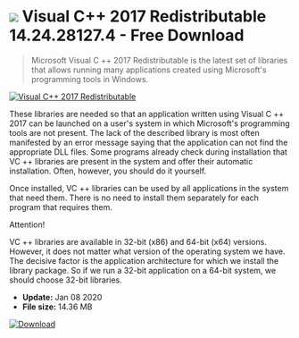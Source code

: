 # ![](https://cdn.softexe.net/static/icon/win.gif) Visual C++ 2017 Redistributable 14.24.28127.4 - Free Download

> Microsoft Visual C ++ 2017 Redistributable is the latest set of libraries that allows running many applications created using Microsoft's programming tools in Windows.

[![Visual C++ 2017 Redistributable](https://gallery.dpcdn.pl/imgc/Tools/81420/g_-_420x350_1.5_-_x13224849-97a8-41ce-a117-611430a0e8bc.png)](https://softexe.net/win/system/extensions/visual-c-2017-redistributable:aRhg.html)

These libraries are needed so that an application written using Visual C ++ 2017 can be launched on a user's system in which Microsoft's programming tools are not present. The lack of the described library is most often manifested by an error message saying that the application can not find the appropriate DLL files. Some programs already check during installation that VC ++ libraries are present in the system and offer their automatic installation. Often, however, you should do it yourself.
 
 Once installed, VC ++ libraries can be used by all applications in the system that need them. There is no need to install them separately for each program that requires them.
 
 Attention!
 
 VC ++ libraries are available in 32-bit (x86) and 64-bit (x64) versions. However, it does not matter what version of the operating system we have. The decisive factor is the application architecture for which we install the library package. So if we run a 32-bit application on a 64-bit system, we should choose 32-bit libraries.


- **Update:** Jan 08 2020
- **File size:** 14.36 MB

[![Download](https://cdn.softexe.net/static/img/download.png)](https://softexe.net/win/system/extensions/visual-c-2017-redistributable:aRhg.html)

